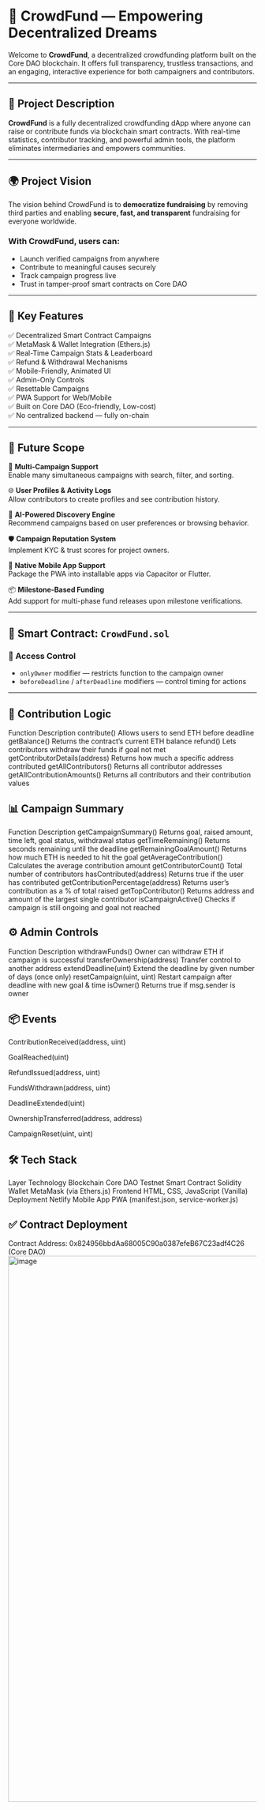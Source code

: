 # 🧡 CrowdFund — Empowering Decentralized Dreams

Welcome to **CrowdFund**, a decentralized crowdfunding platform built on the Core DAO blockchain. It offers full transparency, trustless transactions, and an engaging, interactive experience for both campaigners and contributors.

---

## 🚀 Project Description

**CrowdFund** is a fully decentralized crowdfunding dApp where anyone can raise or contribute funds via blockchain smart contracts. With real-time statistics, contributor tracking, and powerful admin tools, the platform eliminates intermediaries and empowers communities.

---

## 🌍 Project Vision

The vision behind CrowdFund is to **democratize fundraising** by removing third parties and enabling **secure, fast, and transparent** fundraising for everyone worldwide.

### With CrowdFund, users can:
- Launch verified campaigns from anywhere
- Contribute to meaningful causes securely
- Track campaign progress live
- Trust in tamper-proof smart contracts on Core DAO

---

## 🔑 Key Features

✅ Decentralized Smart Contract Campaigns  
✅ MetaMask & Wallet Integration (Ethers.js)  
✅ Real-Time Campaign Stats & Leaderboard  
✅ Refund & Withdrawal Mechanisms  
✅ Mobile-Friendly, Animated UI  
✅ Admin-Only Controls  
✅ Resettable Campaigns  
✅ PWA Support for Web/Mobile  
✅ Built on Core DAO (Eco-friendly, Low-cost)  
✅ No centralized backend — fully on-chain  

---

## 🔭 Future Scope

🎯 **Multi-Campaign Support**  
Enable many simultaneous campaigns with search, filter, and sorting.

🌐 **User Profiles & Activity Logs**  
Allow contributors to create profiles and see contribution history.

🧠 **AI-Powered Discovery Engine**  
Recommend campaigns based on user preferences or browsing behavior.

🛡 **Campaign Reputation System**  
Implement KYC & trust scores for project owners.

📱 **Native Mobile App Support**  
Package the PWA into installable apps via Capacitor or Flutter.

📦 **Milestone-Based Funding**  
Add support for multi-phase fund releases upon milestone verifications.

---

## 🧠 Smart Contract: `CrowdFund.sol`

### 🔐 Access Control
- `onlyOwner` modifier — restricts function to the campaign owner
- `beforeDeadline` / `afterDeadline` modifiers — control timing for actions

---

## 👥 Contribution Logic
Function	Description
contribute()	Allows users to send ETH before deadline
getBalance()	Returns the contract’s current ETH balance
refund()	Lets contributors withdraw their funds if goal not met
getContributorDetails(address)	Returns how much a specific address contributed
getAllContributors()	Returns all contributor addresses
getAllContributionAmounts()	Returns all contributors and their contribution values

## 📊 Campaign Summary
Function	Description
getCampaignSummary()	Returns goal, raised amount, time left, goal status, withdrawal status
getTimeRemaining()	Returns seconds remaining until the deadline
getRemainingGoalAmount()	Returns how much ETH is needed to hit the goal
getAverageContribution()	Calculates the average contribution amount
getContributorCount()	Total number of contributors
hasContributed(address)	Returns true if the user has contributed
getContributionPercentage(address)	Returns user’s contribution as a % of total raised
getTopContributor()	Returns address and amount of the largest single contributor
isCampaignActive()	Checks if campaign is still ongoing and goal not reached

## ⚙️ Admin Controls
Function	Description
withdrawFunds()	Owner can withdraw ETH if campaign is successful
transferOwnership(address)	Transfer control to another address
extendDeadline(uint)	Extend the deadline by given number of days (once only)
resetCampaign(uint, uint)	Restart campaign after deadline with new goal & time
isOwner()	Returns true if msg.sender is owner

## 📦 Events
ContributionReceived(address, uint)

GoalReached(uint)

RefundIssued(address, uint)

FundsWithdrawn(address, uint)

DeadlineExtended(uint)

OwnershipTransferred(address, address)

CampaignReset(uint, uint)

## 🛠 Tech Stack
Layer	Technology
Blockchain	Core DAO Testnet
Smart Contract	Solidity
Wallet	MetaMask (via Ethers.js)
Frontend	HTML, CSS, JavaScript (Vanilla)
Deployment	Netlify
Mobile App	PWA (manifest.json, service-worker.js)

## ✅ Contract Deployment
Contract Address:
0x824956bbdAa68005C90a0387efeB67C23adf4C26 (Core DAO)
<img width="1106" alt="image" src="https://github.com/user-attachments/assets/0fd3c6f6-864d-46aa-9e10-0e12a646e071" />
